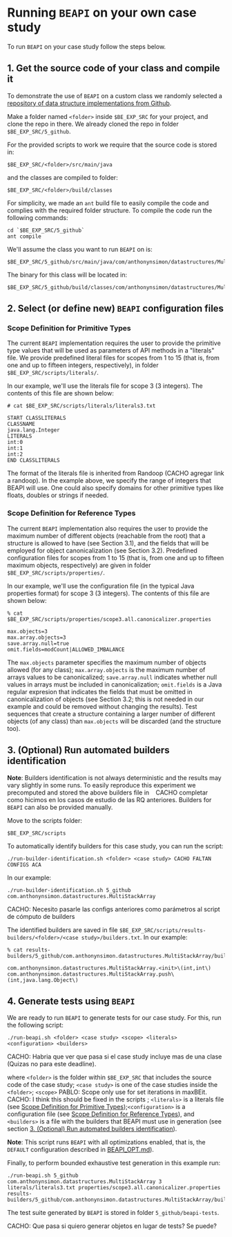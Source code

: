 # Running `BEAPI` on your own case study

To run `BEAPI` on your case study follow the steps below.

## 1. Get the source code of your class and compile it

To demonstrate the use of `BEAPI` on a custom class we randomly selected a [repository of data structure implementations from Github](https://github.com/anthonynsimon/java-ds-algorithms).

Make a folder named `<folder>` inside `$BE_EXP_SRC` for your project, and clone the repo in there. We already cloned the repo in folder `$BE_EXP_SRC/5_github`.

For the provided scripts to work we require that the source code is stored in:

```
$BE_EXP_SRC/<folder>/src/main/java
```

and the classes are compiled to folder:

```
$BE_EXP_SRC/<folder>/build/classes
```

For simplicity, we made an `ant` build file to easily compile the code and complies with the required folder structure. To compile the code run the following commands: 

```
cd `$BE_EXP_SRC/5_github`
ant compile
```

We'll assume the class you want to run `BEAPI` on is:

```
$BE_EXP_SRC/5_github/src/main/java/com/anthonynsimon/datastructures/MultiStackArray.java
```

The binary for this class will be located in:

```
$BE_EXP_SRC/5_github/build/classes/com/anthonynsimon/datastructures/MultiStackArray.class
```

## 2. Select (or define new) `BEAPI` configuration files

### Scope Definition for Primitive Types

The current `BEAPI` implementation requires the user to provide the primitive type values that will be used as parameters of API methods in a "literals" file. We provide predefined literal files for scopes from 1 to 15 (that is, from one and up to fifteen integers, respectively), in folder `$BE_EXP_SRC/scripts/literals/`.

In our example, we'll use the literals file for scope 3 (3 integers). The contents of this file are shown below:

```
# cat $BE_EXP_SRC/scripts/literals/literals3.txt

START CLASSLITERALS
CLASSNAME
java.lang.Integer
LITERALS
int:0
int:1
int:2
END CLASSLITERALS
```

The format of the literals file is inherited from Randoop (CACHO agregar link a randoop). In the example above, we specify the range of integers that BEAPI will use. One could also specify domains for other primitive types like floats, doubles or strings if needed.

### Scope Definition for Reference Types

The current `BEAPI` implementation also requires the user to provide the maximum number of different objects (reachable from the root) that a structure is allowed to have (see Section 3.1), and the fields that will be employed for object canonicalization (see Section 3.2). Predefined configuration files for scopes from 1 to 15 (that is, from one and up to fifteen maximum objects, respectively) are given in folder `$BE_EXP_SRC/scripts/properties/`.

In our example, we'll use the configuration file (in the typical Java properties format) for scope 3 (3 integers). The contents of this file are shown below:

```
% cat $BE_EXP_SRC/scripts/properties/scope3.all.canonicalizer.properties 

max.objects=3
max.array.objects=3
save.array.null=true
omit.fields=modCount|ALLOWED_IMBALANCE
```

The `max.objects` parameter specifies the maximum number of objects allowed (for any class); `max.array.objects` is the maximum number of arrays values to be canonicalized; `save.array.null` indicates whether null values in arrays must be included in canonicalization; `omit.fields` is a Java regular expresion that indicates the fields that must be omitted in canonicalization of objects (see Section 3.2; this is not needed in our example and could be removed without changing the results). Test sequences that create a structure containing a larger number of different objects (of any class) than `max.objects` will be discarded (and the structure too). 

## 3. (Optional) Run automated builders identification

**Note**: Builders identification is not always deterministic and the results may vary slightly in some runs. To easily reproduce this experiment we precomputed and stored the above builders file in ` ` CACHO completar como hicimos en los casos de estudio de las RQ anteriores. Builders for `BEAPI` can also be provided manually.

Move to the scripts folder:

```
$BE_EXP_SRC/scripts
```

To automatically identify builders for this case study, you can run the script:

```
./run-builder-identification.sh <folder> <case study> CACHO FALTAN CONFIGS ACA 
```

In our example:

```
./run-builder-identification.sh 5_github com.anthonynsimon.datastructures.MultiStackArray
```

CACHO: Necesito pasarle las configs anteriores como parámetros al script de cómputo de builders

The identified builders are saved in file `$BE_EXP_SRC/scripts/results-builders/<folder>/<case study>/builders.txt`. In our example:

```
% cat results-builders/5_github/com.anthonynsimon.datastructures.MultiStackArray/builders.txt

com.anthonynsimon.datastructures.MultiStackArray.<init>\(int,int\)
com.anthonynsimon.datastructures.MultiStackArray.push\(int,java.lang.Object\)
``` 

## 4. Generate tests using `BEAPI` 

We are ready to run `BEAPI` to generate tests for our case study. For this, run the following script: 

```
./run-beapi.sh <folder> <case study> <scope> <literals> <configuration> <builders>
```

CACHO: Habria que ver que pasa si el case study incluye mas de una clase (Quizas no para este deadline).

where `<folder>` is the folder within `$BE_EXP_SRC` that includes the source code of the case study; `<case study>` is one of the case studies inside the `<folder>`; `<scope>` PABLO: Scope only use for set iterations in maxBEit. CACHO: I think this should be fixed in the scripts ; `<literals>` is a literals file (see [Scope Definition for Primitive Types](#Scope-Definition-for-Primitive-Types));`<configuration>` is a configuration file (see [Scope Definition for Reference Types](#Scope-Definition-for-Reference-Types)), and `<builders>` is a file with the builders that BEAPI must use in generation (see section [3. (Optional) Run automated builders identification](#3.-(Optional)-Run-automated-builders-identification)).

**Note**: This script runs `BEAPI` with all optimizations enabled, that is, the `DEFAULT` configuration described in [BEAPI_OPT.md](BEAPI_OPT.md)).

Finally, to perform bounded exhaustive test generation in this example run:

```
./run-beapi.sh 5_github com.anthonynsimon.datastructures.MultiStackArray 3 literals/literals3.txt properties/scope3.all.canonicalizer.properties results-builders/5_github/com.anthonynsimon.datastructures.MultiStackArray/builders.txt
```

The test suite generated by `BEAPI` is stored in folder `5_github/beapi-tests`.

CACHO: Que pasa si quiero generar objetos en lugar de tests? Se puede?

